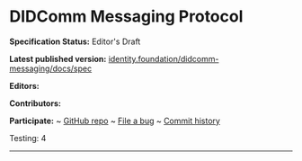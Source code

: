 DIDComm Messaging Protocol
==================

**Specification Status:** Editor's Draft

**Latest published version:**
  [identity.foundation/didcomm-messaging/docs/spec](https://identity.foundation/didcomm-messaging/docs/spec)

**Editors:**

**Contributors:**

**Participate:**
~ [GitHub repo](https://github.com/decentralized-identity/didcomm-messaging)
~ [File a bug](https://github.com/decentralized-identity/didcomm-messaging/issues)
~ [Commit history](https://github.com/decentralized-identity/didcomm-messaging/commits/master)

Testing: 4

------------------------------------
